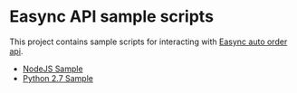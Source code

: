 # Easync API sample scripts

This project contains sample scripts for interacting with [Easync auto order api](https://developer.easync.io).

 - [NodeJS Sample](nodejs/README.MD)
 - [Python 2.7 Sample](python/README.MD)